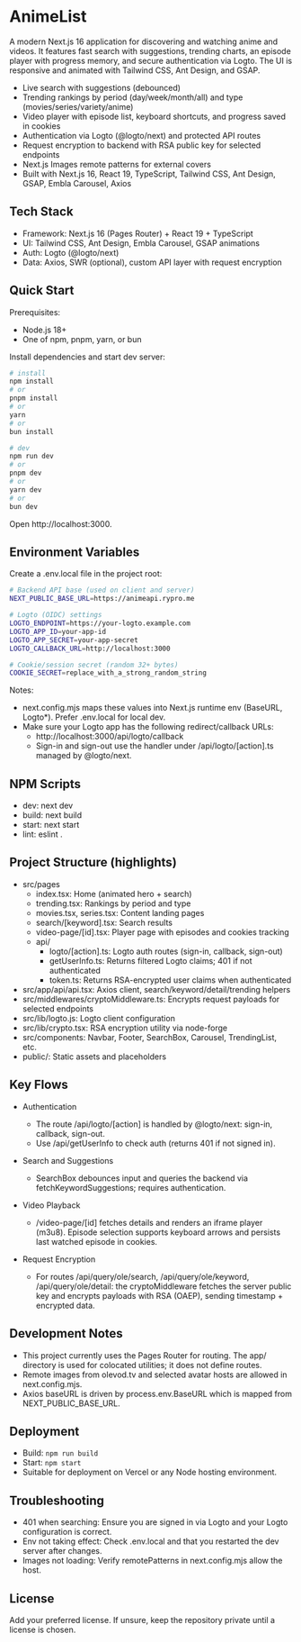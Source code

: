 # AnimeList

A modern Next.js 16 application for discovering and watching anime and videos. It features fast search with suggestions, trending charts, an episode player with progress memory, and secure authentication via Logto. The UI is responsive and animated with Tailwind CSS, Ant Design, and GSAP.

- Live search with suggestions (debounced)
- Trending rankings by period (day/week/month/all) and type (movies/series/variety/anime)
- Video player with episode list, keyboard shortcuts, and progress saved in cookies
- Authentication via Logto (@logto/next) and protected API routes
- Request encryption to backend with RSA public key for selected endpoints
- Next.js Images remote patterns for external covers
- Built with Next.js 16, React 19, TypeScript, Tailwind CSS, Ant Design, GSAP, Embla Carousel, Axios

## Tech Stack

- Framework: Next.js 16 (Pages Router) + React 19 + TypeScript
- UI: Tailwind CSS, Ant Design, Embla Carousel, GSAP animations
- Auth: Logto (@logto/next)
- Data: Axios, SWR (optional), custom API layer with request encryption

## Quick Start

Prerequisites:
- Node.js 18+
- One of npm, pnpm, yarn, or bun

Install dependencies and start dev server:

```bash
# install
npm install
# or
pnpm install
# or
yarn
# or
bun install

# dev
npm run dev
# or
pnpm dev
# or
yarn dev
# or
bun dev
```

Open http://localhost:3000.

## Environment Variables

Create a .env.local file in the project root:

```bash
# Backend API base (used on client and server)
NEXT_PUBLIC_BASE_URL=https://animeapi.rypro.me

# Logto (OIDC) settings
LOGTO_ENDPOINT=https://your-logto.example.com
LOGTO_APP_ID=your-app-id
LOGTO_APP_SECRET=your-app-secret
LOGTO_CALLBACK_URL=http://localhost:3000

# Cookie/session secret (random 32+ bytes)
COOKIE_SECRET=replace_with_a_strong_random_string
```

Notes:
- next.config.mjs maps these values into Next.js runtime env (BaseURL, Logto*). Prefer .env.local for local dev.
- Make sure your Logto app has the following redirect/callback URLs:
  - http://localhost:3000/api/logto/callback
  - Sign-in and sign-out use the handler under /api/logto/[action].ts managed by @logto/next.

## NPM Scripts

- dev: next dev
- build: next build
- start: next start
- lint: eslint .

## Project Structure (highlights)

- src/pages
  - index.tsx: Home (animated hero + search)
  - trending.tsx: Rankings by period and type
  - movies.tsx, series.tsx: Content landing pages
  - search/[keyword].tsx: Search results
  - video-page/[id].tsx: Player page with episodes and cookies tracking
  - api/
    - logto/[action].ts: Logto auth routes (sign-in, callback, sign-out)
    - getUserInfo.ts: Returns filtered Logto claims; 401 if not authenticated
    - token.ts: Returns RSA-encrypted user claims when authenticated
- src/app/api/api.tsx: Axios client, search/keyword/detail/trending helpers
- src/middlewares/cryptoMiddleware.ts: Encrypts request payloads for selected endpoints
- src/lib/logto.js: Logto client configuration
- src/lib/crypto.tsx: RSA encryption utility via node-forge
- src/components: Navbar, Footer, SearchBox, Carousel, TrendingList, etc.
- public/: Static assets and placeholders

## Key Flows

- Authentication
  - The route /api/logto/[action] is handled by @logto/next: sign-in, callback, sign-out.
  - Use /api/getUserInfo to check auth (returns 401 if not signed in).

- Search and Suggestions
  - SearchBox debounces input and queries the backend via fetchKeywordSuggestions; requires authentication.

- Video Playback
  - /video-page/[id] fetches details and renders an iframe player (m3u8). Episode selection supports keyboard arrows and persists last watched episode in cookies.

- Request Encryption
  - For routes /api/query/ole/search, /api/query/ole/keyword, /api/query/ole/detail: the cryptoMiddleware fetches the server public key and encrypts payloads with RSA (OAEP), sending timestamp + encrypted data.

## Development Notes

- This project currently uses the Pages Router for routing. The app/ directory is used for colocated utilities; it does not define routes.
- Remote images from olevod.tv and selected avatar hosts are allowed in next.config.mjs.
- Axios baseURL is driven by process.env.BaseURL which is mapped from NEXT_PUBLIC_BASE_URL.

## Deployment

- Build: `npm run build`
- Start: `npm start`
- Suitable for deployment on Vercel or any Node hosting environment.

## Troubleshooting

- 401 when searching: Ensure you are signed in via Logto and your Logto configuration is correct.
- Env not taking effect: Check .env.local and that you restarted the dev server after changes.
- Images not loading: Verify remotePatterns in next.config.mjs allow the host.

## License

Add your preferred license. If unsure, keep the repository private until a license is chosen.
